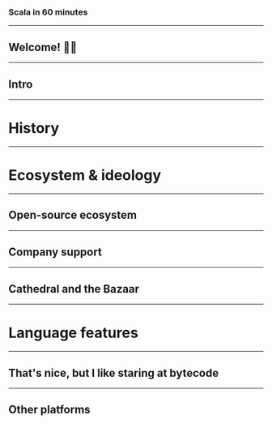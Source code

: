 <!-- .slide: data-background-color="#002b36" -->

<img data-src="https://www.scala-lang.org/resources/img/frontpage/background-header-home.jpg" >

### Scala in 60 minutes

----


## Welcome! 🙋‍♂️

----

## Intro

---

# History

---

# Ecosystem & ideology

----

## Open-source ecosystem

----

## Company support

----

## Cathedral and the Bazaar

---

# Language features

----

## That's nice, but I like staring at bytecode

----

## Other platforms
